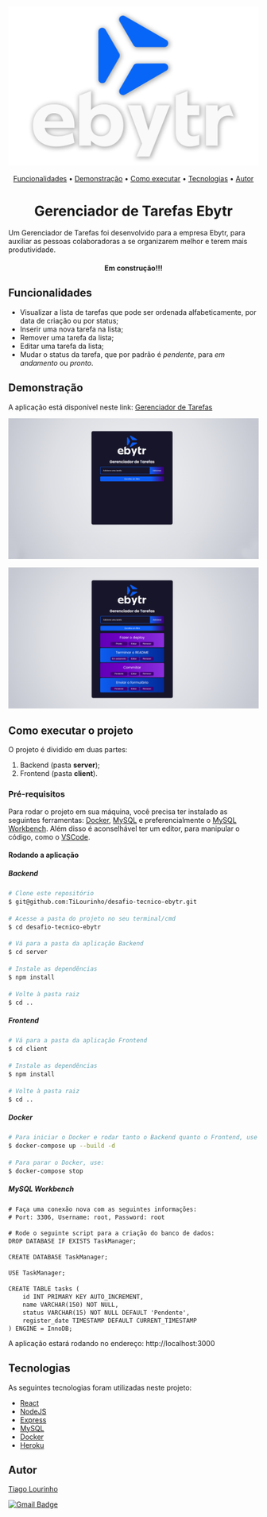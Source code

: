 <p align="center" width="20%">
  <img src="https://github.com/TiLourinho/desafio-tecnico-ebytr/blob/main/client/src/images/ebytr-logo.png" alt="Ebytr logo">
</p>

<p align="center">
 <a href="#funcionalidades">Funcionalidades</a> •
 <a href="#demonstração">Demonstração</a> • 
 <a href="#como-executar-o-projeto">Como executar</a> • 
 <a href="#tecnologias">Tecnologias</a> • 
 <a href="#autor">Autor</a>
</p>

<h1 align="center">Gerenciador de Tarefas Ebytr</h1>

Um Gerenciador de Tarefas foi desenvolvido para a empresa Ebytr, para auxiliar as pessoas colaboradoras a se organizarem melhor e terem mais produtividade.

<h4 align="center">Em construção!!!</h4>

## Funcionalidades

- Visualizar a lista de tarefas que pode ser ordenada alfabeticamente, por data de criação ou por status;
- Inserir uma nova tarefa na lista;
- Remover uma tarefa da lista;
- Editar uma tarefa da lista;
- Mudar o status da tarefa, que por padrão é _pendente_, para _em andamento_ ou _pronto_.

## Demonstração

A aplicação está disponível neste link:
[Gerenciador de Tarefas](https://dp-ebytr-client.herokuapp.com/)

<p align="center width="40%">
  <img src="https://github.com/TiLourinho/desafio-tecnico-ebytr/blob/main/client/src/images/ebytr-01.png" alt="Gerenciador de Tarefas sem tarefas registradas">
</p>
<p align="center width="40%">
  <img src="https://github.com/TiLourinho/desafio-tecnico-ebytr/blob/main/client/src/images/ebytr-02.png" alt="Gerenciador de Tarefas com algumas tarefas registradas">
</p>

## Como executar o projeto

O projeto é dividido em duas partes:

1. Backend (pasta **server**);
2. Frontend (pasta **client**).

### Pré-requisitos

Para rodar o projeto em sua máquina, você precisa ter instalado as seguintes ferramentas: [Docker](https://docs.docker.com/get-docker/), [MySQL](https://dev.mysql.com/downloads/mysql/) e preferencialmente o [MySQL Workbench](https://dev.mysql.com/downloads/workbench/).
Além disso é aconselhável ter um editor, para manipular o código, como o [VSCode](https://code.visualstudio.com/download).

#### Rodando a aplicação

##### Backend

```bash
# Clone este repositório
$ git@github.com:TiLourinho/desafio-tecnico-ebytr.git

# Acesse a pasta do projeto no seu terminal/cmd
$ cd desafio-tecnico-ebytr

# Vá para a pasta da aplicação Backend
$ cd server

# Instale as dependências
$ npm install

# Volte à pasta raiz
$ cd ..
```

##### Frontend

```bash
# Vá para a pasta da aplicação Frontend
$ cd client

# Instale as dependências
$ npm install

# Volte à pasta raiz
$ cd ..
```

##### Docker

```bash
# Para iniciar o Docker e rodar tanto o Backend quanto o Frontend, use o seguinte comando:
$ docker-compose up --build -d

# Para parar o Docker, use:
$ docker-compose stop
```

##### MySQL Workbench

```mysql
# Faça uma conexão nova com as seguintes informações:
# Port: 3306, Username: root, Password: root

# Rode o seguinte script para a criação do banco de dados:
DROP DATABASE IF EXISTS TaskManager;

CREATE DATABASE TaskManager;

USE TaskManager;

CREATE TABLE tasks (
    id INT PRIMARY KEY AUTO_INCREMENT,
    name VARCHAR(150) NOT NULL,
    status VARCHAR(15) NOT NULL DEFAULT 'Pendente',
    register_date TIMESTAMP DEFAULT CURRENT_TIMESTAMP
) ENGINE = InnoDB;
```

A aplicação estará rodando no endereço: http://localhost:3000

## Tecnologias

As seguintes tecnologias foram utilizadas neste projeto:

- [React](https://pt-br.reactjs.org/)
- [NodeJS](https://nodejs.org/en/)
- [Express](https://expressjs.com/pt-br/)
- [MySQL](https://www.mysql.com/)
- [Docker](https://www.docker.com/)
- [Heroku](https://dashboard.heroku.com/apps)

## Autor

[Tiago Lourinho](https://github.com/TiLourinho)

[![Gmail Badge](https://img.shields.io/badge/-lourinho.tiago@gmail.com-c14438?style=flat-square&logo=Gmail&logoColor=white&link=mailto:lourinho.tiago@gmail.com)](mailto:lourinho.tiago@gmail.com)
